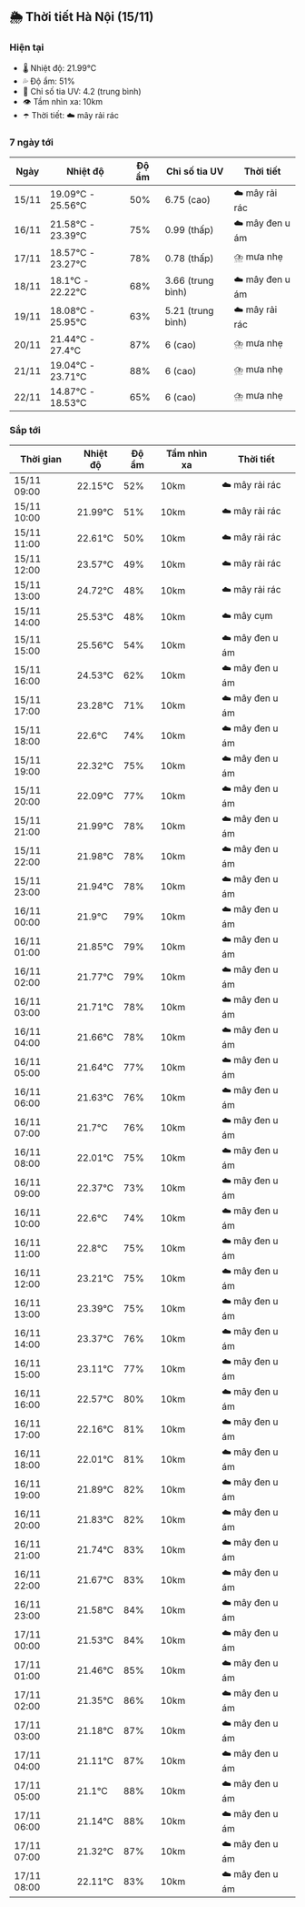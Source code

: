 ## 🌦️ Thời tiết Hà Nội (15/11)

### Hiện tại

- 🌡️ Nhiệt độ: 21.99℃
- 💦 Độ ẩm: 51%
- 🌟 Chỉ số tia UV: 4.2 (trung bình)
- 👁️ Tầm nhìn xa: 10km
- ☂️ Thời tiết: ☁️ mây rải rác

### 7 ngày tới

| Ngày | Nhiệt độ | Độ ẩm | Chỉ số tia UV | Thời tiết |
| --- | --- | --- | --- | --- |
| 15/11 | 19.09℃ - 25.56℃ | 50% | 6.75 (cao) | ☁️ mây rải rác |
| 16/11 | 21.58℃ - 23.39℃ | 75% | 0.99 (thấp) | ☁️ mây đen u ám |
| 17/11 | 18.57℃ - 23.27℃ | 78% | 0.78 (thấp) | ⛈️ mưa nhẹ |
| 18/11 | 18.1℃ - 22.22℃ | 68% | 3.66 (trung bình) | ☁️ mây đen u ám |
| 19/11 | 18.08℃ - 25.95℃ | 63% | 5.21 (trung bình) | ☁️ mây rải rác |
| 20/11 | 21.44℃ - 27.4℃ | 87% | 6 (cao) | ⛈️ mưa nhẹ |
| 21/11 | 19.04℃ - 23.71℃ | 88% | 6 (cao) | ⛈️ mưa nhẹ |
| 22/11 | 14.87℃ - 18.53℃ | 65% | 6 (cao) | ⛈️ mưa nhẹ |

### Sắp tới

| Thời gian | Nhiệt độ | Độ ẩm | Tầm nhìn xa | Thời tiết |
| --- | --- | --- | --- | --- |
| 15/11 09:00 | 22.15℃ | 52% | 10km | ☁️ mây rải rác |
| 15/11 10:00 | 21.99℃ | 51% | 10km | ☁️ mây rải rác |
| 15/11 11:00 | 22.61℃ | 50% | 10km | ☁️ mây rải rác |
| 15/11 12:00 | 23.57℃ | 49% | 10km | ☁️ mây rải rác |
| 15/11 13:00 | 24.72℃ | 48% | 10km | ☁️ mây rải rác |
| 15/11 14:00 | 25.53℃ | 48% | 10km | ☁️ mây cụm |
| 15/11 15:00 | 25.56℃ | 54% | 10km | ☁️ mây đen u ám |
| 15/11 16:00 | 24.53℃ | 62% | 10km | ☁️ mây đen u ám |
| 15/11 17:00 | 23.28℃ | 71% | 10km | ☁️ mây đen u ám |
| 15/11 18:00 | 22.6℃ | 74% | 10km | ☁️ mây đen u ám |
| 15/11 19:00 | 22.32℃ | 75% | 10km | ☁️ mây đen u ám |
| 15/11 20:00 | 22.09℃ | 77% | 10km | ☁️ mây đen u ám |
| 15/11 21:00 | 21.99℃ | 78% | 10km | ☁️ mây đen u ám |
| 15/11 22:00 | 21.98℃ | 78% | 10km | ☁️ mây đen u ám |
| 15/11 23:00 | 21.94℃ | 78% | 10km | ☁️ mây đen u ám |
| 16/11 00:00 | 21.9℃ | 79% | 10km | ☁️ mây đen u ám |
| 16/11 01:00 | 21.85℃ | 79% | 10km | ☁️ mây đen u ám |
| 16/11 02:00 | 21.77℃ | 79% | 10km | ☁️ mây đen u ám |
| 16/11 03:00 | 21.71℃ | 78% | 10km | ☁️ mây đen u ám |
| 16/11 04:00 | 21.66℃ | 78% | 10km | ☁️ mây đen u ám |
| 16/11 05:00 | 21.64℃ | 77% | 10km | ☁️ mây đen u ám |
| 16/11 06:00 | 21.63℃ | 76% | 10km | ☁️ mây đen u ám |
| 16/11 07:00 | 21.7℃ | 76% | 10km | ☁️ mây đen u ám |
| 16/11 08:00 | 22.01℃ | 75% | 10km | ☁️ mây đen u ám |
| 16/11 09:00 | 22.37℃ | 73% | 10km | ☁️ mây đen u ám |
| 16/11 10:00 | 22.6℃ | 74% | 10km | ☁️ mây đen u ám |
| 16/11 11:00 | 22.8℃ | 75% | 10km | ☁️ mây đen u ám |
| 16/11 12:00 | 23.21℃ | 75% | 10km | ☁️ mây đen u ám |
| 16/11 13:00 | 23.39℃ | 75% | 10km | ☁️ mây đen u ám |
| 16/11 14:00 | 23.37℃ | 76% | 10km | ☁️ mây đen u ám |
| 16/11 15:00 | 23.11℃ | 77% | 10km | ☁️ mây đen u ám |
| 16/11 16:00 | 22.57℃ | 80% | 10km | ☁️ mây đen u ám |
| 16/11 17:00 | 22.16℃ | 81% | 10km | ☁️ mây đen u ám |
| 16/11 18:00 | 22.01℃ | 81% | 10km | ☁️ mây đen u ám |
| 16/11 19:00 | 21.89℃ | 82% | 10km | ☁️ mây đen u ám |
| 16/11 20:00 | 21.83℃ | 82% | 10km | ☁️ mây đen u ám |
| 16/11 21:00 | 21.74℃ | 83% | 10km | ☁️ mây đen u ám |
| 16/11 22:00 | 21.67℃ | 83% | 10km | ☁️ mây đen u ám |
| 16/11 23:00 | 21.58℃ | 84% | 10km | ☁️ mây đen u ám |
| 17/11 00:00 | 21.53℃ | 84% | 10km | ☁️ mây đen u ám |
| 17/11 01:00 | 21.46℃ | 85% | 10km | ☁️ mây đen u ám |
| 17/11 02:00 | 21.35℃ | 86% | 10km | ☁️ mây đen u ám |
| 17/11 03:00 | 21.18℃ | 87% | 10km | ☁️ mây đen u ám |
| 17/11 04:00 | 21.11℃ | 87% | 10km | ☁️ mây đen u ám |
| 17/11 05:00 | 21.1℃ | 88% | 10km | ☁️ mây đen u ám |
| 17/11 06:00 | 21.14℃ | 88% | 10km | ☁️ mây đen u ám |
| 17/11 07:00 | 21.32℃ | 87% | 10km | ☁️ mây đen u ám |
| 17/11 08:00 | 22.11℃ | 83% | 10km | ☁️ mây đen u ám |
